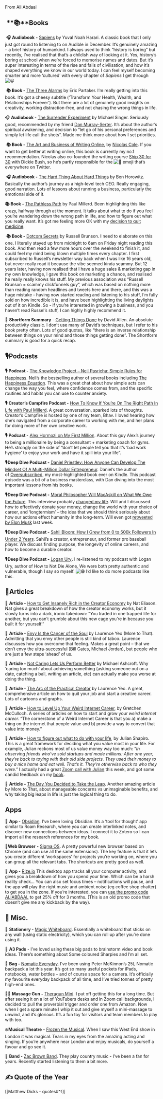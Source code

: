 From Ali Abdaal
##  **📚**Books

 **🎧 Audiobook** **-** [Sapiens](https://click.convertkit-mail2.com/n4u2xlzm54svh8kkd4xc0/vqh3hrhnqlemrkcw/aHR0cHM6Ly9nZW5pLnVzL3Z5UGR6OQ==) by Yuval Noah Harari. A classic book that I only just got round to listening to on Audible in December. It’s genuinely amazing – a brief history of humankind. I always used to think “history is boring” but recently, I’ve realised that that’s a childish way of looking at it. Yes, history’s boring at school when we’re forced to memorise names and dates. But it’s super interesting in terms of the rise and falls of civilisation, and how it’s shaped everything we know in our world today. I can feel myself becoming smarter and more ‘cultured’ with every chapter of _Sapiens_ I get through ![😀](https://fonts.gstatic.com/s/e/notoemoji/15.0/1f600/32.png)

 **📚 Book -** [The Three Alarms](https://click.convertkit-mail2.com/n4u2xlzm54svh8kkd4xc0/l2hehmhode6q7otg/aHR0cHM6Ly9nZW5pLnVzL3dabW5u) by Eric Partaker. I’m really getting into this book. It’s got a cheesy subtitle (‘Transform Your Health, Wealth, and Relationships Forever’). But there are a lot of genuinely good insights on creativity, working distraction-free, and not chasing the wrong things in life.

🎧 **Audiobook -** [The Surrender Experiment](https://click.convertkit-mail2.com/n4u2xlzm54svh8kkd4xc0/m2h7h5holvm2z8cl/aHR0cHM6Ly9nZW5pLnVzL1FON3c=) by Michael Singer. Seriously good, recommended by my friend [Dan Murray-Serter](https://click.convertkit-mail2.com/n4u2xlzm54svh8kkd4xc0/dpheh0hq2v8dneil/aHR0cHM6Ly93d3cueW91dHViZS5jb20vd2F0Y2g_dj13dUJ0THlsWl9Wdw==). It’s about the author’s spiritual awakening, and decision to “let go of his personal preferences and simply let life call the shots”. Made me think more about how I set priorities.

 **📚 Book -** [The Art and Business of Writing Online](https://click.convertkit-mail2.com/n4u2xlzm54svh8kkd4xc0/e0hph7hkd6qmoqt7/aHR0cHM6Ly9nZW5pLnVzL0F0M0VSQ08=), by [Nicolas Cole](https://click.convertkit-mail2.com/n4u2xlzm54svh8kkd4xc0/7qh7h8h0xqwd5zb9/aHR0cHM6Ly90d2l0dGVyLmNvbS9OaWNvbGFzY29sZTc3P3JlZl9zcmM9dHdzcmMlNUVnb29nbGUlN0N0d2NhbXAlNUVzZXJwJTdDdHdnciU1RWF1dGhvcg==). If you want to get better at writing online, this book is currently my no.1 recommendation. Nicolas also co-founded the writing course [Ship 30 for 30](https://click.convertkit-mail2.com/n4u2xlzm54svh8kkd4xc0/owhkhqh40pgxd5sq/aHR0cHM6Ly9lbnJvbGwuc2hpcDMwZm9yMzAuY29tL21heS0yMDIyLWVucm9sbG1lbnQvcmwzanQ=) with Dickie Bush, so he’s partly responsible for the ![🚢](https://fonts.gstatic.com/s/e/notoemoji/15.0/1f6a2/32.png) emoji that’s everywhere on Twitter.

 **🎧 Audiobook -** [The Hard Thing About Hard Things](https://click.convertkit-mail2.com/n4u2xlzm54svh8kkd4xc0/z2hghnhomnp5x5uz/aHR0cHM6Ly9nZW5pLnVzL09Md2FFSko=) by Ben Horowitz. Basically the author’s journey as a high-level tech CEO. Really engaging, good narration. Lots of lessons about running a business, particularly the emotional side of it.

**📚 Book -** [The Pathless Path](https://click.convertkit-mail2.com/n4u2xlzm54svh8kkd4xc0/p8heh9h9pmgrombr/aHR0cHM6Ly9nZW5pLnVzLzVpQTdaQzE=) by Paul Millerd. Been highlighting this like crazy, halfway through at the moment. It talks about what to do if you feel you’re wandering down the wrong path in life, and how to figure out what you really want. It’s got me feeling more OK with my [decision to quit medicine](https://click.convertkit-mail2.com/n4u2xlzm54svh8kkd4xc0/x0hph6hn4o9k02cg/aHR0cHM6Ly9hbGlhYmRhYWwuY29tL215LWlkZW50aXR5LWNyaXNpcy8=).

 **📚 Book -** [Dotcom Secrets](https://click.convertkit-mail2.com/n4u2xlzm54svh8kkd4xc0/6qheh8hp3znxeeu9/aHR0cHM6Ly9nZW5pLnVzL2ZSRTNG) by Russell Brunson. I need to elaborate on this one. I literally stayed up from midnight to 6am on Friday night reading this book. And then read a few more hours over the weekend to finish it, and could feel my mind being blown multiple times every chapter. I first subscribed to Russell’s newsletter way back when I was like 16 years old, but never really read it because the vibe seemed kinda scammy. But 12 years later, having now realised that I have a huge sales & marketing gap in my own knowledge, I gave this book on marketing a chance, and realised he really really knows his stuff. My previous association was “Russell Brunson = scammy clickfunnels guy”, which was based on nothing more than reading random headlines and tweets here and there, and this was a huge mistake - having now started reading and listening to his stuff, I’m fully sold on how incredible it is, and have been highlighting the living daylights out of it on Kindle. So - if you’re interested in growing a business, and you haven’t read Russel’s stuff, I can highly highly recommend it.

🧠 **Shortform Summary** - [Getting Things Done](https://click.convertkit-mail2.com/n4u2xlzm54svh8kkd4xc0/e0hph7hkd6qmogi7/aHR0cHM6Ly9nby5hbGlhYmRhYWwuY29tL3Nob3J0Zm9ybQ==) by David Allen. An absolute productivity classic. I don’t use many of David’s techniques, but I refer to his book pretty often. Lots of good quotes, like “there is an inverse relationship between things on your mind and those things getting done”. The Shortform summary is good for a quick recap.

## **🎙️Podcasts**

**🎙️ Podcast -** [The Knowledge Project – Neil Pasricha: Simple Rules for Happiness](https://click.convertkit-mail2.com/n4u2xlzm54svh8kkd4xc0/7qh7h8h0xqwd52s9/aHR0cHM6Ly9vcGVuLnNwb3RpZnkuY29tL2VwaXNvZGUvNVIxS1hXbmNZenZIbnlCa2hNVnBJcz9zaT1tV0lZRzlCVVRnaXBCSl9yeXdxekZnJm5kPTE=). Neil’s the bestselling author of several books including [The Happiness Equation](https://click.convertkit-mail2.com/n4u2xlzm54svh8kkd4xc0/owhkhqh40pgxd2tq/aHR0cHM6Ly9nZW5pLnVzLzR3WXEx). This was a great chat about how simple acts can change the way you feel, where confidence comes from, and the specific routines and habits you can use to counter anxiety.

**🎙️ Creator’s Campfire Podcast -** [How To Know If You’re On The Right Path In Life with Paul Millerd](https://click.convertkit-mail2.com/n4u2xlzm54svh8kkd4xc0/z2hghnhomnp5xlbz/aHR0cHM6Ly93d3cueW91dHViZS5jb20vd2F0Y2g_dj1KUG54Xzl0Z2JSTQ==). A great conversation, sparked lots of thoughts. Creator’s Campfire is hosted by one of my team, Bhav. I loved hearing how she’s navigated from a corporate career to working with me, and her plans for doing more of her own creative work.

**🎙️ Podcast -** [Alex Hormozi on My First Million](https://click.convertkit-mail2.com/n4u2xlzm54svh8kkd4xc0/p8heh9h9pmgropsr/aHR0cHM6Ly93d3cueW91dHViZS5jb20vd2F0Y2g_dj00S2Z1UXdCNXJJcw==). About this guy Alex’s journey to being a millionaire by being a consultant + marketing coach for gyms. He’s strongly on the side of “don’t let people tell you that it’s ‘bad work hygiene’ to enjoy your work and have it spill into your life”.

**🎙️Deep Dive Podcast -** [Daniel Priestley: How Anyone Can Develop The Mindset Of A Multi-Million Dollar Entrepreneur](https://click.convertkit-mail2.com/n4u2xlzm54svh8kkd4xc0/x0hph6hn4o9k0mfg/aHR0cHM6Ly93d3cueW91dHViZS5jb20vd2F0Y2g_dj1Wd0xxd2NqSndSbw==). Daniel’s the author of [Oversubscribed](https://click.convertkit-mail2.com/n4u2xlzm54svh8kkd4xc0/6qheh8hp3znxeqb9/aHR0cHM6Ly9nZW5pLnVzL2g2bUZMZQ==), my most-highlighted book ever on Kindle. This podcast episode was a bit of a business masterclass, with Dan diving into the most important lessons from his books.

**🎙️Deep Dive Podcast -** [Moral Philosopher Will MacAskill on What We Owe the Future](https://click.convertkit-mail2.com/n4u2xlzm54svh8kkd4xc0/kkhmh6h8or6zqgbk/aHR0cHM6Ly93d3cueW91dHViZS5jb20vd2F0Y2g_dj1Za2RJOHp0cVdaYw==). This interview probably [changed my life](https://click.convertkit-mail2.com/n4u2xlzm54svh8kkd4xc0/58hvh7h54qk38vs7/aHR0cHM6Ly93d3cueW91dHViZS5jb20vd2F0Y2g_dj1wRDU0aGJWRHRPSQ==). Will and I discussed how to effectively donate your money, change the world with your choice of career, and ‘longtermism’ – the idea that we should think seriously about how our actions effect humanity in the long-term. Will even got [retweeted by Elon Musk](https://click.convertkit-mail2.com/n4u2xlzm54svh8kkd4xc0/25h2hoh7q64lz8u8/aHR0cHM6Ly90d2l0dGVyLmNvbS9lbG9ubXVzay9zdGF0dXMvMTU1NDMzNTAyODMxMzcxODc4NA==) last week.

**🎙️Deep Dive Podcast -** [Sahil Bloom: How I Grew from 0 to 500k Followers In Under 2 Years](https://click.convertkit-mail2.com/n4u2xlzm54svh8kkd4xc0/qvh8h7h8lzoe5vig/aHR0cHM6Ly93d3cueW91dHViZS5jb20vd2F0Y2g_dj1lcUlMMFZnRnFPYw==). Sahil’s a creator, entrepreneur, and former pro baseball player. We discuss finding purpose, the longevity of online careers, and how to become a durable creator.

**🎙️Deep Dive Podcast -** [Logan Ury](https://click.convertkit-mail2.com/n4u2xlzm54svh8kkd4xc0/g3hnh5he0r6g5oi3/aHR0cHM6Ly93d3cueW91dHViZS5jb20vd2F0Y2g_dj1DVExXenptZk94USZ0PTE0NTVz)**.** I re-listened to my podcast with Logan Ury, author of How to Not Die Alone. We were both pretty authentic and vulnerable, though I say so myself. ![😁](https://fonts.gstatic.com/s/e/notoemoji/15.0/1f601/32.png) I’d like to do more podcasts like this.

## 📝Articles

📝 **Article -** [How to Get Insanely Rich in the Creator Economy](https://click.convertkit-mail2.com/n4u2xlzm54svh8kkd4xc0/9qhzhnhge0z4mlsz/aHR0cHM6Ly9ibG9nLm5hdGVsaWFzb24uY29tL3AvZ2V0LXJpY2gtY3JlYXRvci1lY29ub215) by Nat Eliason. Nat gives a great breakdown of how the creator economy works, but it slowly turns into a dark, ironic takedown: “You traded in one trapped life for another, but you can’t grumble about this new cage you’re in because you built it for yourself.”

📝 **Article -** [Envy Is the Cancer of the Soul](https://click.convertkit-mail2.com/n4u2xlzm54svh8kkd4xc0/3ohphkhqk04xldcp/aHR0cHM6Ly9tb3JldG90aGF0LmNvbS9lbnZ5Lw==) by Laurence Yeo (More to That). Admitting that you envy other people is still kind of taboo. Laurence discusses how you overcome that feeling. Makes a great point – that we don’t envy the ultra-successful (Bill Gates, Michael Jordan), but people who are just a few steps ‘ahead’ of us.

📝 **Article -** [Not Caring Lets Us Perform Better](https://click.convertkit-mail2.com/n4u2xlzm54svh8kkd4xc0/n2hohvhnlm62pnf0/aHR0cHM6Ly93d3cubWljaGFlbGFzaGNyb2Z0Lm9yZy9ub3RlYm9vay9ub3QtY2FyaW5nLWxldHMtdXMtcGVyZm9ybS1iZXR0ZXI=) by Michael Ashcroft. Why ‘caring too much’ about achieving something (asking someone out on a date, catching a ball, writing an article, etc) can actually make you worse at doing the thing.

📝 **Article -** [The Arc of the Practical Creator](https://click.convertkit-mail2.com/n4u2xlzm54svh8kkd4xc0/48hvheh07v6wercq/aHR0cHM6Ly9tb3JldG90aGF0LmNvbS90aGUtYXJjLW9mLXRoZS1wcmFjdGljYWwtY3JlYXRvci8=) by Laurence Yeo. A great, comprehensive article on how to quit your job and start a creative career. Lots of cartoons and graphs.

📝 **Article -** [How to Level Up Your Weird Internet Career](https://click.convertkit-mail2.com/n4u2xlzm54svh8kkd4xc0/wnh2hghrlnxmpqfl/aHR0cHM6Ly9hbGx0aGluZ3NsaW5ndWlzdGljLmNvbS9wb3N0LzE4OTc0NjQ2NTcyNi9wYXJ0LXZpaS1ob3ctdG8tbGV2ZWwtdXAteW91ci13ZWlyZC1pbnRlcm5ldA==), by Gretchen McCulloch. A series of articles on how to start and grow your _weird internet career._ “The cornerstone of a Weird Internet Career is that you a) make a thing on the internet that people value and b) provide a way to convert that value into money.”

📝 **Article -** [How to figure out what to do with your life](https://click.convertkit-mail2.com/n4u2xlzm54svh8kkd4xc0/reh8hohqo4wkrwh6/aHR0cHM6Ly93d3cuanVsaWFuLmNvbS9ibG9nL2xpZmUtcGxhbm5pbmc=), by Julian Shapiro. This is a great framework for deciding what you value most in your life. For example, Julian reckons most of us value money way too much: “_In observing friends who’ve sold startups and made millions: After one year, they’re back to toying with their old side projects. They used their money to buy a nice home and eat well. That’s it. They’re otherwise back to who they were.”_ I actually had a great [Zoom call with Julian](https://click.convertkit-mail2.com/n4u2xlzm54svh8kkd4xc0/08hwh9hmpvgn5zhp/aHR0cHM6Ly95b3V0dS5iZS9wYk9Rcnlac09icz90PTM4Nw==) this week, and got some candid feedback on my [book](https://click.convertkit-mail2.com/n4u2xlzm54svh8kkd4xc0/8ghqhohg7zqwvksl/aHR0cHM6Ly9hbGlhYmRhYWwuY29tL2Jvb2stam91cm5leS8=).

📝 **Article -** [The Day You Decided to Take the Leap](https://click.convertkit-mail2.com/n4u2xlzm54svh8kkd4xc0/vqh3hrhnqlem7mhw/aHR0cHM6Ly9tb3JldG90aGF0LmNvbS90YWtlLXRoZS1sZWFwLw==). Another amazing article by More to That, about manageable concerns vs unimaginable benefits, and why taking big leaps in life is just the logical thing to do.

## Apps

📱 **App -** [Obsidian](https://click.convertkit-mail2.com/n4u2xlzm54svh8kkd4xc0/l2hehmhode6q9ebg/aHR0cHM6Ly9vYnNpZGlhbi5tZC8=). I’ve been loving Obsidian. It’s a ‘tool for thought’ app similar to Roam Research, where you can create interlinked notes, and discover new connections between ideas. I connect it to Zotero so I can import all the research references for my book.

🧭**Web Browser** **-** [Sigma OS](https://click.convertkit-mail2.com/n4u2xlzm54svh8kkd4xc0/m2h7h5holvm2p5hl/aHR0cHM6Ly9zaWdtYW9zLmNvbS8=). A pretty powerful new browser based on Chrome (and can use all the same extensions). The key feature is that it lets you create different ‘workspaces’ for projects you’re working on, where you can group all the relevant tabs. The shortcuts are pretty good as well.

📱 **App -** [Rize.io](https://click.convertkit-mail2.com/n4u2xlzm54svh8kkd4xc0/dpheh0hq2v8dgnsl/aHR0cHM6Ly9yaXplLmlvL2FsaWFiZGFhbA==) This desktop app tracks all your computer activity, and gives you a breakdown of how you spend your time. Which can be a harsh reality check… You can also set focus times – notifications will pause, and the app will play the right music and ambient noise (eg coffee shop chatter) to get you in the zone. If you’re interested, you can [use the promo code ALIABDAAL](https://click.convertkit-mail2.com/n4u2xlzm54svh8kkd4xc0/dpheh0hq2v8dgnsl/aHR0cHM6Ly9yaXplLmlvL2FsaWFiZGFhbA==) to get 25% off for 3 months. (This is an old promo code that doesn’t give me any kickback by the way).

## 🎒 Misc.

📝 **Stationery -** [Magic Whiteboard](https://click.convertkit-mail2.com/n4u2xlzm54svh8kkd4xc0/e0hph7hkd6qmggb7/aHR0cHM6Ly9nZW5pLnVzL1d6YmFhU0I=). Essentially a whiteboard that sticks on any wall (using static electricity), which you can roll up after you’re done using it.

📄 **A3 Pads** - I’ve loved using these big pads to brainstorm video and book ideas. There’s something about Some coloured Sharpies and I’m all set.

🎒 **Bag -** [Nomatic Everyday](https://click.convertkit-mail2.com/n4u2xlzm54svh8kkd4xc0/7qh7h8h0xqwd72s9/aHR0cHM6Ly93d3cubm9tYXRpYy5jb20vcHJvZHVjdHMvdGhlLW5vbWF0aWMtYmFja3BhY2s=). I’ve been using Peter McKinnon’s 25L Nomatic backpack a lot this year. It’s got so many useful pockets for iPads, notebooks, water bottles – and of course space for a camera. It’s officially my favourite everyday backpack of all time, and I’ve tried tonnes of pretty high-end ones.

🏋️‍♀️ **Massage Gun -** [Theragun Mini](https://click.convertkit-mail2.com/n4u2xlzm54svh8kkd4xc0/owhkhqh40pgxv2hq/aHR0cHM6Ly9nZW5pLnVzL0diQkc=). I put off getting this for a long time. But after seeing it on a lot of YouTubers desks and in Zoom call backgrounds, I decided to pull the proverbial trigger and order one from Amazon. Now when I get a spare minute I whip it out and give myself a mini-massage to unwind, and it’s glorious. It’s a fun toy for visitors and team members to play with too.

❄️**Musical Theatre** - [Frozen the Musical](https://click.convertkit-mail2.com/n4u2xlzm54svh8kkd4xc0/z2hghnhomnp5vlcz/aHR0cHM6Ly9mcm96ZW50aGVtdXNpY2FsLmNvLnVrLw==). When I saw this West End show in London it was magical. Tears in my eyes from the amazing acting and singing. If you’re anywhere near London and enjoy musicals, do yourself a favour and go see it.

🎸 **Band -** [Zac Brown Band](https://click.convertkit-mail2.com/n4u2xlzm54svh8kkd4xc0/p8heh9h9pmgr0pfr/aHR0cHM6Ly9vcGVuLnNwb3RpZnkuY29tL2FydGlzdC82eUpDeGVlN1F1bVlyODIweGRJc2pvP3NpPUFGeDQ0YWRkVHEyd0JFeVEwelBvZVE=). They play country music - I’ve been a fan for years. Recently started listening to them a bit more.

## ✍️ Quote of the Year
[[Matthew Dicks - quotes#^1]]
